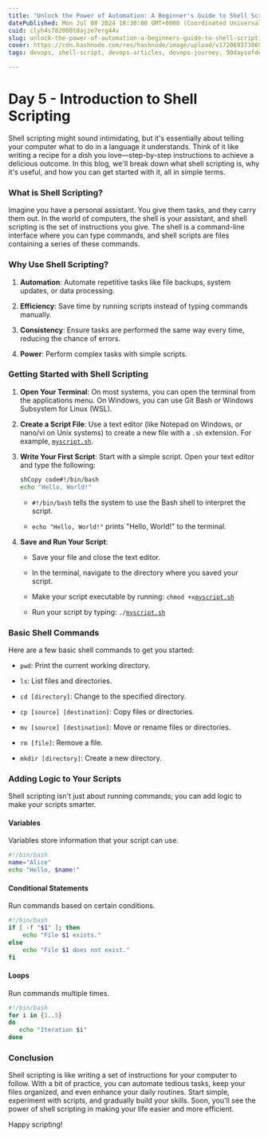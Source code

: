 ```yaml
---
title: "Unlock the Power of Automation: A Beginner's Guide to Shell Scripting"
datePublished: Mon Jul 08 2024 18:30:00 GMT+0000 (Coordinated Universal Time)
cuid: clyh4s782000t0ajze7erg44v
slug: unlock-the-power-of-automation-a-beginners-guide-to-shell-scripting
cover: https://cdn.hashnode.com/res/hashnode/image/upload/v1720693730699/c12794ee-3581-4da0-8100-efaea5549c9f.jpeg
tags: devops, shell-script, devops-articles, devops-journey, 90daysofdevops, 90daysofdevops-devops-projectdevelopment-nonitbackground-github-docker-cloudplatforms-ec2-aws-elasticbeanstalk-lambdafunctions-devopspipelines-terraform-jenkins-docker-devsecops-scm-git-gitlab-bitbucket-buildtools-griddle-maven-ant-msbuild-monitoringtools-prometheus-grafana-ansible-ai-chatgpt-valueaddition-realworldproblems, 90daysofdevopschallenge, tws, devopscommunity

---
```


# Day 5 - Introduction to Shell Scripting

Shell scripting might sound intimidating, but it's essentially about telling your computer what to do in a language it understands. Think of it like writing a recipe for a dish you love—step-by-step instructions to achieve a delicious outcome. In this blog, we'll break down what shell scripting is, why it's useful, and how you can get started with it, all in simple terms.

### What is Shell Scripting?

Imagine you have a personal assistant. You give them tasks, and they carry them out. In the world of computers, the shell is your assistant, and shell scripting is the set of instructions you give. The shell is a command-line interface where you can type commands, and shell scripts are files containing a series of these commands.

### Why Use Shell Scripting?

1. **Automation**: Automate repetitive tasks like file backups, system updates, or data processing.
    
2. **Efficiency**: Save time by running scripts instead of typing commands manually.
    
3. **Consistency**: Ensure tasks are performed the same way every time, reducing the chance of errors.
    
4. **Power**: Perform complex tasks with simple scripts.
    

### Getting Started with Shell Scripting

1. **Open Your Terminal**: On most systems, you can open the terminal from the applications menu. On Windows, you can use Git Bash or Windows Subsystem for Linux (WSL).
    
2. **Create a Script File**: Use a text editor (like Notepad on Windows, or nano/vi on Unix systems) to create a new file with a `.sh` extension. For example, [`myscript.sh`](http://myscript.sh).
    
3. **Write Your First Script**: Start with a simple script. Open your text editor and type the following:
    
    ```bash
    shCopy code#!/bin/bash
    echo "Hello, World!"
    ```
    
    * `#!/bin/bash` tells the system to use the Bash shell to interpret the script.
        
    * `echo "Hello, World!"` prints "Hello, World!" to the terminal.
        
4. **Save and Run Your Script**:
    
    * Save your file and close the text editor.
        
    * In the terminal, navigate to the directory where you saved your script.
        
    * Make your script executable by running: `chmod +x`[`myscript.sh`](http://myscript.sh)
        
    * Run your script by typing: `./`[`myscript.sh`](http://myscript.sh)
        

### Basic Shell Commands

Here are a few basic shell commands to get you started:

* `pwd`: Print the current working directory.
    
* `ls`: List files and directories.
    
* `cd [directory]`: Change to the specified directory.
    
* `cp [source] [destination]`: Copy files or directories.
    
* `mv [source] [destination]`: Move or rename files or directories.
    
* `rm [file]`: Remove a file.
    
* `mkdir [directory]`: Create a new directory.
    

### Adding Logic to Your Scripts

Shell scripting isn't just about running commands; you can add logic to make your scripts smarter.

#### Variables

Variables store information that your script can use.

```bash
#!/bin/bash
name="Alice"
echo "Hello, $name!"
```

#### Conditional Statements

Run commands based on certain conditions.

```bash
#!/bin/bash
if [ -f "$1" ]; then
    echo "File $1 exists."
else
    echo "File $1 does not exist."
fi
```

#### Loops

Run commands multiple times.

```bash
#!/bin/bash
for i in {1..5}
do
   echo "Iteration $i"
done
```

### Conclusion

Shell scripting is like writing a set of instructions for your computer to follow. With a bit of practice, you can automate tedious tasks, keep your files organized, and even enhance your daily routines. Start simple, experiment with scripts, and gradually build your skills. Soon, you'll see the power of shell scripting in making your life easier and more efficient.

Happy scripting!